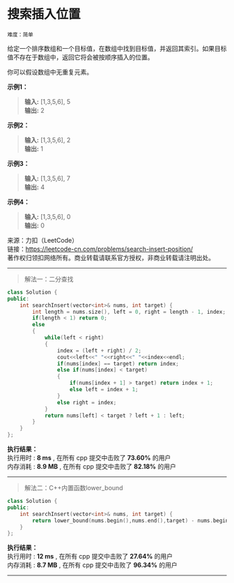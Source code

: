 # 搜索插入位置 #  
`难度：简单` 
 
给定一个排序数组和一个目标值，在数组中找到目标值，并返回其索引。如果目标值不存在于数组中，返回它将会被按顺序插入的位置。

你可以假设数组中无重复元素。

**示例1：**  
>**输入:** [1,3,5,6], 5  
>**输出:** 2  

**示例2：**  
>**输入:** [1,3,5,6], 2  
>**输出:** 1  

**示例3：**  
>**输入:** [1,3,5,6], 7  
>**输出:** 4  

**示例4：**  
>**输入:** [1,3,5,6], 0  
>**输出:** 0  

来源：力扣（LeetCode）  
链接：https://leetcode-cn.com/problems/search-insert-position/  
著作权归领扣网络所有。商业转载请联系官方授权，非商业转载请注明出处。  

---  
>解法一：二分查找  

```C++
class Solution {
public:
    int searchInsert(vector<int>& nums, int target) {
        int length = nums.size(), left = 0, right = length - 1, index;
        if(length < 1) return 0;
        else
        {
            while(left < right)
            {
                index = (left + right) / 2;
                cout<<left<<" "<<right<<" "<<index<<endl;
                if(nums[index] == target) return index;
                else if(nums[index] < target)
                {
                    if(nums[index + 1] > target) return index + 1;
                    else left = index + 1;
                }
                else right = index;
            }
            return nums[left] < target ? left + 1 : left;
        }
    }
};
```  

**执行结果：**  
执行用时 : **8 ms** , 在所有 cpp 提交中击败了 **73.60%** 的用户  
内存消耗 : **8.9 MB** , 在所有 cpp 提交中击败了 **82.18%** 的用户  

---  
>解法二：C++内置函数lower_bound  

```C++
class Solution {
public:
    int searchInsert(vector<int>& nums, int target) {
        return lower_bound(nums.begin(),nums.end(),target) - nums.begin();
    }
};
```  

**执行结果：**  
执行用时 : **12 ms** , 在所有 cpp 提交中击败了 **27.64%** 的用户  
内存消耗 : **8.7 MB** , 在所有 cpp 提交中击败了 **96.34%** 的用户  

---  